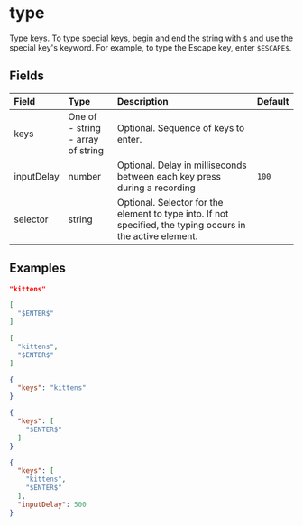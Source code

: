 
# type

Type keys. To type special keys, begin and end the string with `$` and use the special key's keyword. For example, to type the Escape key, enter `$ESCAPE$`.

## Fields

Field | Type | Description | Default
:-- | :-- | :-- | :--
keys | One of<br/>-&nbsp;string<br/>-&nbsp;array of string |  Optional. Sequence of keys to enter. | 
inputDelay | number |  Optional. Delay in milliseconds between each key press during a recording | `100`
selector | string |  Optional. Selector for the element to type into. If not specified, the typing occurs in the active element. | 

## Examples

```json
"kittens"
```

```json
[
  "$ENTER$"
]
```

```json
[
  "kittens",
  "$ENTER$"
]
```

```json
{
  "keys": "kittens"
}
```

```json
{
  "keys": [
    "$ENTER$"
  ]
}
```

```json
{
  "keys": [
    "kittens",
    "$ENTER$"
  ],
  "inputDelay": 500
}
```
